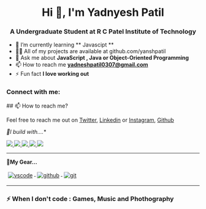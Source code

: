 <h1 align="center">Hi 👋, I'm Yadnyesh Patil</h1>
<h3 align="center">A Undergraduate Student at R C Patel Institute of Technology</h3>

- 🌱 I’m currently learning ** Javascipt **
- 👨‍💻 All of my projects are available at github.com/yanshpatil
- 💬 Ask me about **JavaScript , Java or Object-Oriented Programming**
- 📫 How to reach me **yadneshpatil0307@gmail.com**
- ⚡ Fun fact **I love working out**
<h3 align="left">Connect with me:</h3>
## 📫 How to reach me?

Feel free to reach me out on [Twitter](https://twitter.com/Troublemaker379), [Linkedin](https://www.linkedin.com/in/yadnesh-patil/) or [Instagram](https://www.instagram.com/yanshhhh_), [Github](https://https://github.com/yanshpatil)

*🚧I build with....**
<p>
<a href="#">
<img src="https://github.com/ashwinexe/ColoredBadges/blob/master/svg/dev/frameworks/nodejs.svg?raw=true">
</a>
<a href="#">
<img src="https://github.com/ashwinexe/ColoredBadges/raw/master/svg/dev/languages/java.svg">
</a>
<a href="#">
<img src="https://raw.githubusercontent.com/ashwinexe/ColoredBadges/master/svg/dev/languages/css3.svg">
</a>
<a href="#">
<img src="https://raw.githubusercontent.com/ashwinexe/ColoredBadges/master/svg/dev/languages/html.svg">
</a>
<a href="https://git-scm.com/">
<img src="https://raw.githubusercontent.com/ashwinexe/ColoredBadges/master/svg/dev/languages/js.svg">
</a>

</p>

---
**🧰My Gear...**
<p>
<a href="https://code.visualstudio.com/">
<img src="https://raw.githubusercontent.com/ashwinexe/ColoredBadges/master/svg/dev/tools/visualstudio_code.svg" alt="vscode" style="vertical-align:top; margin:4px">
</a>
<a href="github.com/ashwinexe">
<img src="https://raw.githubusercontent.com/klaasnicolaas/ColoredBadges/prod/svg/dev/services/github.svg" alt="github" style="vertical-align:top; margin:4px">
</a>
<a href="https://git-scm.com">
        <img src="https://raw.githubusercontent.com/klaasnicolaas/ColoredBadges/prod/svg/dev/tools/git.svg" alt="git" style="vertical-align:top; margin:4px">
</a>
</p>

---
### ⚡ When I don't code : **Games, Music and Phothography**
